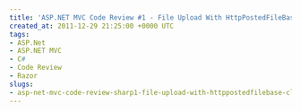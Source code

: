 ```yaml
---
title: 'ASP.NET MVC Code Review #1 - File Upload With HttpPostedFileBase Class'
created_at: 2011-12-29 21:25:00 +0000 UTC
tags:
- ASP.Net
- ASP.NET MVC
- C#
- Code Review
- Razor
slugs:
- asp-net-mvc-code-review-sharp1-file-upload-with-httppostedfilebase-class
---
```

